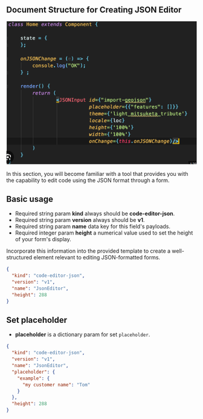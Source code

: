 ## Document Structure for Creating JSON Editor


![airdash-documentation-sticky-target](./airdash-documentation-json-editor.png)



In this section, you will become familiar with a tool that provides you with the capability to edit code using the JSON
format through a form.

## Basic usage

- Required string param **kind** always should be **code-editor-json**.
- Required string param **version** always should be **v1**.
- Required string param **name** data key for this field's payloads.
- Required integer param **height** a numerical value used to set the height of your form's display.

Incorporate this information into the provided template to create a well-structured element relevant to editing
JSON-formatted forms.

```json
{
  "kind": "code-editor-json",
  "version": "v1",
  "name": "JsonEditor",
  "height": 288
}
```



## Set placeholder

- **placeholder** is a dictionary param for set `placeholder`.

```json
{
  "kind": "code-editor-json",
  "version": "v1",
  "name": "JsonEditor",
  "placeholder": {
    "example": {
      "my customer name": "Tom"
    }
  },
  "height": 288
}
```
